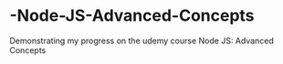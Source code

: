 # -Node-JS-Advanced-Concepts
Demonstrating my progress on the udemy course  Node JS: Advanced Concepts

